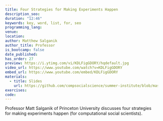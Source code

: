 ```yaml
---
title: Four Strategies for Making Experiments Happen
description_seo:
duration: "12:46"
keywords: key, word, list, for, seo
programming_lang:
venue:
location:
author: Matthew Salganik
author_title: Professor
is_bootcamp: false
date_published:
has_order: 27
preview: https://i.ytimg.com/vi/KDLFigGDORY/hqdefault.jpg
video_url: https://www.youtube.com/watch?v=KDLFigGDORY
embed_url: https://www.youtube.com/embed/KDLFigGDORY
materials:
  - title: Slides
    url: https://github.com/compsocialscience/summer-institute/blob/master/2020/materials/day6-experiments/03-making-it-happen.pdf
exercises:
code:
---
```


Professor Matt Salganik of Princeton University discusses four strategies for making experiments happen (for computational social scientists).
